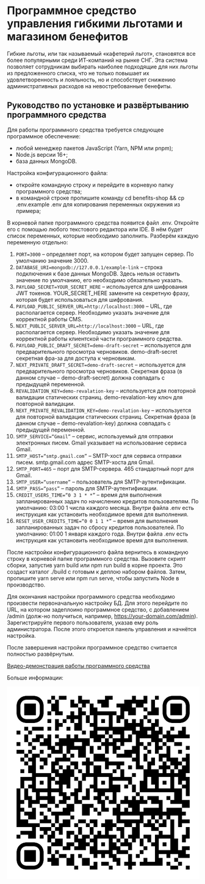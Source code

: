 # Программное средство управления гибкими льготами и магазином бенефитов

Гибкие льготы, или так называемый «кафетерий льгот», становятся все более популярными среди ИТ-компаний на рынке СНГ. Эта система позволяет сотрудникам выбирать наиболее подходящие для них льготы из предложенного списка, что не только повышает их удовлетворенность и лояльность, но и способствует снижению административных расходов на невостребованные бенефиты.

## Руководство по установке и развёртыванию программного средства

Для работы программного средства требуется следующее программное обеспечение:
* любой менеджер пакетов JavaScript (Yarn, NPM или pnpm);
* Node.js версии 16+;
* база данных MongoDB.

Настройка конфигурационного файла:
* откройте командную строку и перейдите в корневую папку программного средства;
* в командной строке пропишите команду cd benefits-shop && cp .env.example .env для копирования переменных окружения из примера;

В корневой папке программного средства появится файл .env. Откройте его с помощью любого текстового редактора или IDE. В нём будет список переменных, которые необходимо заполнить. Разберём каждую переменную отдельно:
1. `PORT=3000` – определяет порт, на котором будет запущен сервер. По умолчанию значение 3000.
2. `DATABASE_URI=mongodb://127.0.0.1/example-link` – строка подключения к базе данных MongoDB. Здесь нельзя оставить значение по умолчанию, его необходимо обязательно указать.
3. `PAYLOAD_SECRET=YOUR_SECRET_HERE` – используется для шифрования JWT токенов. YOUR_SECRET_HERE замените на секретную фразу, которая будет использоваться для шифрования.
4. `PAYLOAD_PUBLIC_SERVER_URL=http://localhost:3000` – URL, где располагается сервер. Необходимо указать значение для корректной работы CMS.
5. `NEXT_PUBLIC_SERVER_URL=http://localhost:3000` – URL, где располагается сервер. Необходимо указать значение для корректной работы клиентской части программного средства.
6. `PAYLOAD_PUBLIC_DRAFT_SECRET=demo-draft-secret` – используется для предварительного просмотра черновиков. demo-draft-secret секретная фра-за для доступа к черновикам.
7. `NEXT_PRIVATE_DRAFT_SECRET=demo-draft-secret` – используется для предварительного просмотра черновиков. Секретная фраза (в данном случае – demo-draft-secret) должна совпадать с предыдущей переменной.
8. `REVALIDATION_KEY=demo-revalation-key` – используется для повторной валидации статических страниц. demo-revalation-key ключ для повторной валидации.
9. `NEXT_PRIVATE_REVALIDATION_KEY=demo-revalation-key` – используется для повторной валидации статических страниц. Секретная фраза (в данном случае – demo-revalation-key) должна совпадать с предыдущей переменной.
10. `SMTP_SERVICE=“Gmail”` – сервис, используемый для отправки электронных писем. Gmail указывает на использование сервиса Gmail.
11. `SMTP_HOST=“smtp.gmail.com”` – SMTP-хост для сервиса отправки писем. smtp.gmail.com адрес SMTP-хоста для Gmail.
12. `SMTP_PORT=465` – порт для SMTP-сервера. 465 стандартный порт для Gmail.
13. `SMTP_USER=“username”` – пользователь для SMTP-аутентификации.
14. `SMTP_PASS=“pass”` – пароль для SMTP-аутентификации.
15. `CREDIT_USERS_TIME=“0 3 1 * *”` – время для выполнения запланированных задач по начислению кредитов пользователям. По умолчанию: 03:00 1 числа каждого месяца. Внутри файла .env есть инструкция как установить необходимое время для выполнения.
16. `RESET_USER_CREDITS_TIME=“0 0 1 1 *”` – время для выполнения запланированных задач по сбросу кредитов пользователей. По умолчанию: 01:00 1 января каждого года. Внутри файла .env есть инструкция как установить необходимое время для выполнения.

После настройки конфигурационного файла вернитесь в командную строку в корневой папке программного средства. Вызовите скрипт сборки, запустив yarn build или npm run build в корне проекта. Это создаст каталог ./build с готовым к деплою набором файлов. Затем, пропишите yarn serve или npm run serve, чтобы запустить Node в производство.

Для окончания настройки программного средства необходимо произвести первоначальную настройку БД. Для этого перейдите по URL, на котором задеплоино программное средство, с добавлением /admin (долж-но получиться, например, https://your-domain.com/admin). Зарегистрируйте первого пользователя, указав ему роль администратора. После этого откроется панель управления и начнётся настройка.

После завершения настройки программное средство считается полностью развёрнутым.

[Видео-демонстрация работы программного средства](https://youtu.be/yL64fBS5NaE)

Больше информации:

![more-info.svg](more-info.svg)
